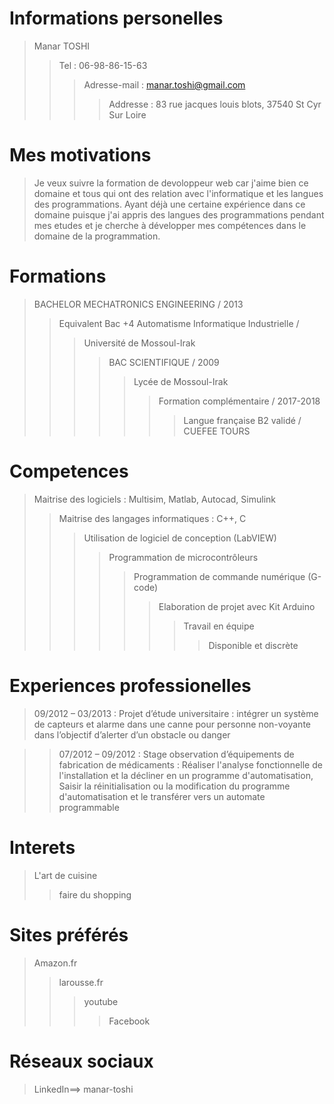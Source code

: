 # Informations personelles
>Manar TOSHI
>>Tel : 06-98-86-15-63
>>>Adresse-mail : manar.toshi@gmail.com
>>>>Addresse : 83 rue jacques louis blots, 37540 St Cyr Sur Loire
# Mes motivations
>Je veux suivre la formation de devoloppeur web car j'aime bien ce domaine et tous qui ont des relation avec l'informatique et les langues des programmations. Ayant déjà une certaine expérience dans ce domaine puisque j'ai appris des langues des programmations pendant mes etudes et je cherche à développer mes compétences dans le domaine de la programmation.
# Formations
>BACHELOR MECHATRONICS ENGINEERING / 2013
>>Equivalent Bac +4 Automatisme Informatique Industrielle / 
>>>Université de Mossoul-Irak
>>>>BAC SCIENTIFIQUE / 2009
>>>>>Lycée de Mossoul-Irak 
>>>>>>Formation complémentaire / 2017-2018
>>>>>>>Langue française B2 validé / CUEFEE TOURS
# Competences
>Maitrise des logiciels : Multisim, Matlab, Autocad, Simulink
>>Maitrise des langages informatiques : C++, C
>>>Utilisation de logiciel de conception (LabVIEW)
>>>>Programmation de microcontrôleurs
>>>>>Programmation de commande numérique (G-code)	
>>>>>>Elaboration de projet avec Kit Arduino	
>>>>>>>Travail en équipe
>>>>>>>>Disponible et discrète
# Experiences professionelles
>09/2012 – 03/2013 : Projet d’étude universitaire : intégrer un système de capteurs et alarme dans une canne pour personne non-voyante dans l’objectif d’alerter d’un obstacle ou danger

>>07/2012 – 09/2012 : Stage observation d’équipements de fabrication de médicaments : Réaliser l'analyse fonctionnelle de l'installation et la décliner en un programme d'automatisation, Saisir la réinitialisation ou la modification du programme d'automatisation et le transférer vers un automate programmable
# Interets
>L'art de cuisine
>>faire du shopping
# Sites préférés
>Amazon.fr
>>larousse.fr
>>>youtube
>>>>Facebook
# Réseaux sociaux
>LinkedIn==> manar-toshi
